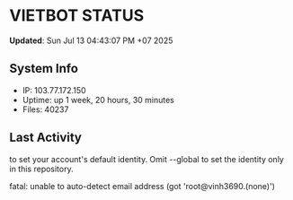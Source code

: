 # VIETBOT STATUS
**Updated**: Sun Jul 13 04:43:07 PM +07 2025

## System Info
- IP: 103.77.172.150
- Uptime: up 1 week, 20 hours, 30 minutes
- Files: 40237

## Last Activity

to set your account's default identity.
Omit --global to set the identity only in this repository.

fatal: unable to auto-detect email address (got 'root@vinh3690.(none)')
